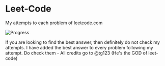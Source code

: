 # Leet-Code
My attempts to each problem of leetcode.com

![Progress](https://img.shields.io/badge/progress-67%20%2F%20285-ff69b4.svg)

If you are looking to find the best answer, then definitely do not check my attempts. I have added the best answer to every problem following my attempt. Do check them - All credits go to @tg123 (He's the GOD of leet-code)
